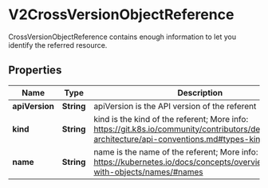 

# V2CrossVersionObjectReference

CrossVersionObjectReference contains enough information to let you identify the referred resource.
## Properties

Name | Type | Description | Notes
------------ | ------------- | ------------- | -------------
**apiVersion** | **String** | apiVersion is the API version of the referent |  [optional]
**kind** | **String** | kind is the kind of the referent; More info: https://git.k8s.io/community/contributors/devel/sig-architecture/api-conventions.md#types-kinds | 
**name** | **String** | name is the name of the referent; More info: https://kubernetes.io/docs/concepts/overview/working-with-objects/names/#names | 



